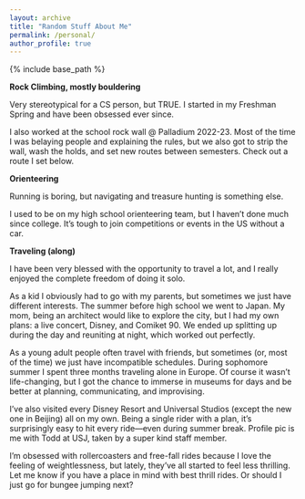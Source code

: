 ```yaml
---
layout: archive
title: "Random Stuff About Me"
permalink: /personal/
author_profile: true
---
```


{% include base_path %}

**Rock Climbing, mostly bouldering**

Very stereotypical for a CS person, but TRUE. I started in my Freshman Spring and have been obsessed ever since. 

I also worked at the school rock wall @ Palladium 2022-23. Most of the time I was belaying people and explaining the rules, but we also got to strip the wall, wash the holds, and set new routes between semesters. Check out a route I set below.

**Orienteering**

Running is boring, but navigating and treasure hunting is something else.

I used to be on my high school orienteering team, but I haven’t done much since college. It’s tough to join competitions or events in the US without a car.

**Traveling (along)**

I have been very blessed with the opportunity to travel a lot, and I really enjoyed the complete freedom of doing it solo. 

As a kid I obviously had to go with my parents, but sometimes we just have different interests. The summer before high school we went to Japan. My mom, being an architect would like to explore the city, but I had my own plans: a live concert, Disney, and Comiket 90. We ended up splitting up during the day and reuniting at night, which worked out perfectly.

As a young adult people often travel with friends, but sometimes (or, most of the time) we just have incompatible schedules. During sophomore summer I spent three months traveling alone in Europe. Of course it wasn’t life-changing, but I got the chance to immerse in museums for days and be better at planning, communicating, and improvising. 

I’ve also visited every Disney Resort and Universal Studios (except the new one in Beijing) all on my own. Being a single rider with a plan, it’s surprisingly easy to hit every ride—even during summer break. Profile pic is me with Todd at USJ, taken by a super kind staff member.

I’m obsessed with rollercoasters and free-fall rides because I love the feeling of weightlessness, but lately, they’ve all started to feel less thrilling. Let me know if you have a place in mind with best thrill rides. Or should I just go for bungee jumping next?




